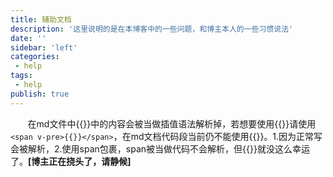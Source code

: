 ```yaml
---
title: 辅助文档
description: '这里说明的是在本博客中的一些问题，和博主本人的一些习惯说法'
date: ''
sidebar: 'left'
categories: 
 - help
tags: 
 - help
publish: true
---
```


&nbsp;&nbsp;&nbsp;&nbsp;&nbsp;&nbsp;&nbsp;在md文件中<span v-pre>{{}}</span>中的内容会被当做插值语法解析掉，若想要使用<span v-pre>{{}}</span>请使用`<span v-pre>{{}}</span>`，在md文档代码段当前仍不能使用<span v-pre>{{}}</span>。1.因为正常写会被解析，2.使用span包裹，span被当做代码不会解析，但<span v-pre>{{}}</span>就没这么幸运了。**[博主正在挠头了，请静候]**


